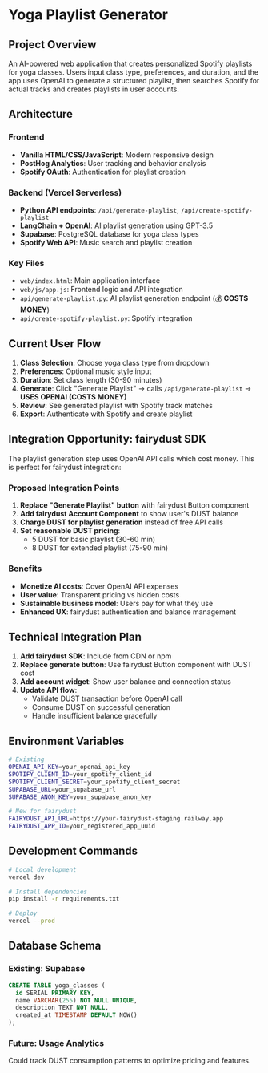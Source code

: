 # Yoga Playlist Generator

## Project Overview

An AI-powered web application that creates personalized Spotify playlists for yoga classes. Users input class type, preferences, and duration, and the app uses OpenAI to generate a structured playlist, then searches Spotify for actual tracks and creates playlists in user accounts.

## Architecture

### Frontend
- **Vanilla HTML/CSS/JavaScript**: Modern responsive design
- **PostHog Analytics**: User tracking and behavior analysis  
- **Spotify OAuth**: Authentication for playlist creation

### Backend (Vercel Serverless)
- **Python API endpoints**: `/api/generate-playlist`, `/api/create-spotify-playlist`
- **LangChain + OpenAI**: AI playlist generation using GPT-3.5
- **Supabase**: PostgreSQL database for yoga class types
- **Spotify Web API**: Music search and playlist creation

### Key Files
- `web/index.html`: Main application interface
- `web/js/app.js`: Frontend logic and API integration
- `api/generate-playlist.py`: AI playlist generation endpoint (💰 **COSTS MONEY**)
- `api/create-spotify-playlist.py`: Spotify integration

## Current User Flow

1. **Class Selection**: Choose yoga class type from dropdown
2. **Preferences**: Optional music style input  
3. **Duration**: Set class length (30-90 minutes)
4. **Generate**: Click "Generate Playlist" → calls `/api/generate-playlist` → **USES OPENAI (COSTS MONEY)**
5. **Review**: See generated playlist with Spotify track matches
6. **Export**: Authenticate with Spotify and create playlist

## Integration Opportunity: fairydust SDK

The playlist generation step uses OpenAI API calls which cost money. This is perfect for fairydust integration:

### Proposed Integration Points

1. **Replace "Generate Playlist" button** with fairydust Button component
2. **Add fairydust Account Component** to show user's DUST balance
3. **Charge DUST for playlist generation** instead of free API calls
4. **Set reasonable DUST pricing**: 
   - 5 DUST for basic playlist (30-60 min)
   - 8 DUST for extended playlist (75-90 min)

### Benefits
- **Monetize AI costs**: Cover OpenAI API expenses
- **User value**: Transparent pricing vs hidden costs
- **Sustainable business model**: Users pay for what they use
- **Enhanced UX**: fairydust authentication and balance management

## Technical Integration Plan

1. **Add fairydust SDK**: Include from CDN or npm
2. **Replace generate button**: Use fairydust Button component with DUST cost
3. **Add account widget**: Show user balance and connection status
4. **Update API flow**: 
   - Validate DUST transaction before OpenAI call
   - Consume DUST on successful generation
   - Handle insufficient balance gracefully

## Environment Variables

```bash
# Existing
OPENAI_API_KEY=your_openai_api_key
SPOTIFY_CLIENT_ID=your_spotify_client_id
SPOTIFY_CLIENT_SECRET=your_spotify_client_secret
SUPABASE_URL=your_supabase_url
SUPABASE_ANON_KEY=your_supabase_anon_key

# New for fairydust
FAIRYDUST_API_URL=https://your-fairydust-staging.railway.app
FAIRYDUST_APP_ID=your_registered_app_uuid
```

## Development Commands

```bash
# Local development
vercel dev

# Install dependencies  
pip install -r requirements.txt

# Deploy
vercel --prod
```

## Database Schema

### Existing: Supabase
```sql
CREATE TABLE yoga_classes (
  id SERIAL PRIMARY KEY,
  name VARCHAR(255) NOT NULL UNIQUE,
  description TEXT NOT NULL,
  created_at TIMESTAMP DEFAULT NOW()
);
```

### Future: Usage Analytics
Could track DUST consumption patterns to optimize pricing and features.